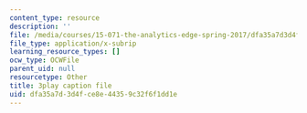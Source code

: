 ```yaml
---
content_type: resource
description: ''
file: /media/courses/15-071-the-analytics-edge-spring-2017/dfa35a7d3d4fce8e44359c32f6f1dd1e_5tCSR5L4nWI.srt
file_type: application/x-subrip
learning_resource_types: []
ocw_type: OCWFile
parent_uid: null
resourcetype: Other
title: 3play caption file
uid: dfa35a7d-3d4f-ce8e-4435-9c32f6f1dd1e
---
```


